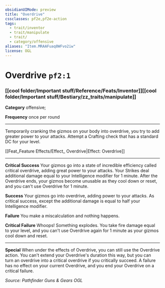 ```yaml
---
obsidianUIMode: preview
title: "Overdrive"
cssclasses: pf2e,pf2e-action
tags:
  - trait/inventor
  - trait/manipulate
  - trait/
  - category/offensive
aliases: "Item.MRAAFuaq8WFvo2iw"
license: OGL
---
```

# Overdrive `pf2:1`

### [[cool folder/Important stuff/Reference/Feats/Inventor]][[cool folder/Important stuff/Bestiary/zz_traits/manipulate]]

**Category** offensive; 




**Frequency** once per round

* * *

Temporarily cranking the gizmos on your body into overdrive, you try to add greater power to your attacks. Attempt a Crafting check that has a standard DC for your level.

[[Feat_Feature Effects/Effect_ Overdrive|Effect: Overdrive]]

* * *

**Critical Success** Your gizmos go into a state of incredible efficiency called critical overdrive, adding great power to your attacks. Your Strikes deal additional damage equal to your Intelligence modifier for 1 minute. After the Overdrive ends, your gizmos become unusable as they cool down or reset, and you can't use Overdrive for 1 minute.

**Success** Your gizmos go into overdrive, adding power to your attacks. As critical success, except the additional damage is equal to half your Intelligence modifier.

**Failure** You make a miscalculation and nothing happens.

**Critical Failure** Whoops! Something explodes. You take fire damage equal to your level, and you can't use Overdrive again for 1 minute as your gizmos cool down and reset.

* * *

**Special** When under the effects of Overdrive, you can still use the Overdrive action. You can't extend your Overdrive's duration this way, but you can turn an overdrive into a critical overdrive if you critically succeed. A failure has no effect on your current Overdrive, and you end your Overdrive on a critical failure.

*Source: Pathfinder Guns & Gears*
*OGL*